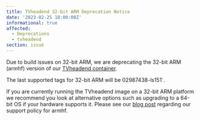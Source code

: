 ```yaml
---
title: TVheadend 32-bit ARM Deprecation Notice
date: '2023-02-25 18:00:00Z'
informational: true
affected:
  - Deprecations
  - tvheadend
section: issue
---
```


Due to build issues on 32-bit ARM, we are deprecating the 32-bit ARM (armhf) version of our [TVheadend container](https://github.com/linuxserver/docker-tvheadend).

The last supported tags for 32-bit ARM will be 02987438-ls151`.

If you are currently running the TVheadend image on a 32-bit ARM platform we recommend you look at alternative options such as upgrading to a 64-bit OS if your hardware supports it. Please see our [blog post](https://www.linuxserver.io/blog/end-of-an-arch) regarding our support policy for armhf.
